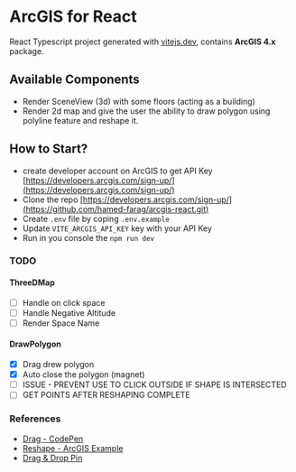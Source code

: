 # ArcGIS for React

React Typescript project generated with [vitejs.dev](https://vitejs.dev/), contains **ArcGIS 4.x** package.

## Available Components

- Render SceneView (3d) with some floors (acting as a building)
- Render 2d map and give the user the ability to draw polygon using polyline feature and reshape it.

## How to Start?

- create developer account on ArcGIS to get API Key [https://developers.arcgis.com/sign-up/](https://developers.arcgis.com/sign-up/)
- Clone the repo [https://developers.arcgis.com/sign-up/](https://github.com/hamed-farag/arcgis-react.git)
- Create `.env` file by coping `.env.example`
- Update `VITE_ARCGIS_API_KEY` key with your API Key
- Run in you console the `npm run dev`

### TODO

#### ThreeDMap

- [ ] Handle on click space
- [ ] Handle Negative Altitude
- [ ] Render Space Name

#### DrawPolygon

- [x] Drag drew polygon
- [x] Auto close the polygon (magnet)
- [ ] ISSUE - PREVENT USE TO CLICK OUTSIDE IF SHAPE IS INTERSECTED
- [ ] GET POINTS AFTER RESHAPING COMPLETE

### References

- [Drag - CodePen](https://codepen.io/solowt/pen/QqoaeK?editors=1000)
- [Reshape - ArcGIS Example](https://developers.arcgis.com/javascript/latest/sample-code/sandbox/?sample=sketch-update-validation)
- [Drag & Drop Pin](https://community.esri.com/t5/arcgis-javascript-maps-sdk-questions/drag-and-drop-a-pin-with-arcgis-js-api-4-x/m-p/532365#M49610)
